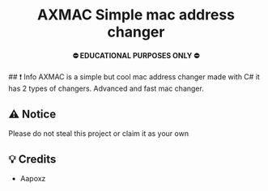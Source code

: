 <h1 align="center">
  AXMAC
  Simple mac address changer
</h1>
<h4 align="center">
  ⛔ EDUCATIONAL PURPOSES ONLY ⛔
</h4>
## ❗ Info
AXMAC is a simple but cool mac address changer made with C#
it has 2 types of changers. Advanced and fast mac changer.

## ⚠️ Notice
Please do not steal this project or claim it as your own
## 💡 Credits
- Aapoxz
